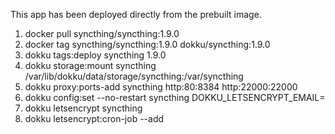 This app has been deployed directly from the prebuilt image.

1. docker pull syncthing/syncthing:1.9.0
2. docker tag syncthing/syncthing:1.9.0 dokku/syncthing:1.9.0
3. dokku tags:deploy syncthing 1.9.0
3. dokku storage:mount syncthing /var/lib/dokku/data/storage/syncthing:/var/syncthing
4. dokku proxy:ports-add syncthing http:80:8384 http:22000:22000
5. dokku config:set --no-restart syncthing DOKKU_LETSENCRYPT_EMAIL=<my-email>
6. dokku letsencrypt syncthing
7. dokku letsencrypt:cron-job --add
